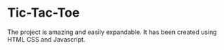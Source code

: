# Tic-Tac-Toe
The project is amazing and easily expandable. It has been created using HTML CSS and Javascript. 
